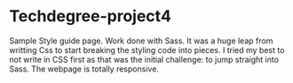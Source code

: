 # Techdegree-project4
Sample Style guide page.
Work done with Sass. It was a huge leap from writting Css to start breaking the styling code into pieces.
I tried my best to not write in CSS first as that was the initial challenge: to jump straight into Sass.
The webpage is totally responsive.

